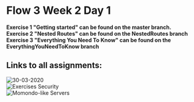 # Flow 3 Week 2 Day 1
**Exercise 1 "Getting started" can be found on the master branch.**
<br>
**Exercise 2 "Nested Routes" can be found on the NestedRoutes branch**
<br>
**Exercise 3 "Everything You Need To Know" can be found on the EverythingYouNeedToKnow branch**


## Links to all assignments:
![30-03-2020](https://github.com/Paepke-cph/Flow3Week2Day1) <br>
![Exercises Security](https://github.com/Paepke-cph/Flow3Week2Day2) <br>
![Momondo-like Servers](https://github.com/Paepke-cph/Flow3Week2Day3) <br>
